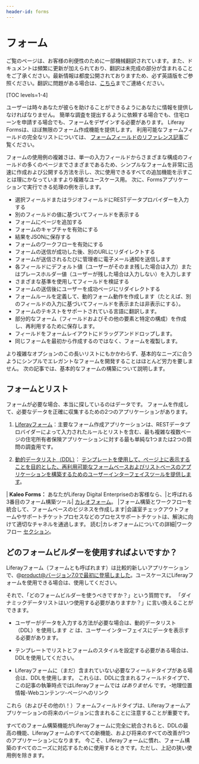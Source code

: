 ```yaml
---
header-id: forms
---
```


# フォーム

<p class="alert alert-info"><span class="wysiwyg-color-blue120">ご覧のページは、お客様の利便性のために一部機械翻訳されています。また、ドキュメントは頻繁に更新が加えられており、翻訳は未完成の部分が含まれることをご了承ください。最新情報は都度公開されておりますため、必ず英語版をご参照ください。翻訳に問題がある場合は、<a href="mailto:support-content-jp@liferay.com">こちら</a>までご連絡ください。</span></p>

[TOC levels=1-4]

ユーザーは時々あなたが彼らを助けることができるようにあなたに情報を提供しなければなりません。 簡単な調査を提出するように依頼する場合でも、住宅ローンを申請する場合でも、フォームをデザインする必要があります。 Liferay Formsは、ほぼ無限のフォーム作成機能を提供します。 利用可能なフォームフィールドの完全なリストについては、 [フォームフィールドのリファレンス記事](/docs/7-1/deploy/-/knowledge_base/d/form-field-types)ご覧ください。

フォームの使用例の複雑さは、単一の入力フィールドからさまざまな構成のフィールドの多くのページまでさまざまであるため、シンプルなフォームを非常に迅速に作成および公開する方法を示し、次に使用できるすべての追加機能を示すことは理にかなっていますより複雑なユースケース用。 次に、Formsアプリケーションで実行できる処理の例を示します。

  - 選択フィールドまたはラジオフィールドにRESTデータプロバイダーを入力する
  - 別のフィールドの値に基づいてフィールドを表示する
  - フォームにページを追加する
  - フォームのキャプチャを有効にする
  - 結果をJSONに保存する
  - フォームのワークフローを有効にする
  - フォームの送信が成功した後、別のURLにリダイレクトする
  - フォームが送信されるたびに管理者に電子メール通知を送信します
  - 各フィールドにデフォルト値（ユーザーがそのまま残した場合は入力）またはプレースホルダー値（ユーザーが残した場合は入力しない）を入力します
  - さまざまな基準を使用してフィールドを検証する
  - フォームの送信後にユーザーを成功ページにリダイレクトする
  - フォームルールを定義して、動的フォーム動作を作成します（たとえば、別のフィールドの入力に基づいてフィールドを表示または非表示にする）。
  - フォームのテキストをサポートされている言語に翻訳します。
  - 部分的なフォーム（フィールドおよびその他の要素と特定の構成）を作成し、再利用するために保存します。
  - フィールドをフォームレイアウトにドラッグアンドドロップします。
  - 同じフォームを最初から作成するのではなく、フォームを複製します。

より複雑なオプションのこの長いリストにもかかわらず、基本的なニーズに合うようにシンプルでエレガントなフォームを開発することはほとんど労力を要しません。 次の記事では、基本的なフォームの構築について説明します。

## フォームとリスト

フォームが必要な場合、本当に探しているのはデータです。 フォームを作成して、必要なデータを正確に収集するための2つのアプリケーションがあります。

1.  [Liferayフォーム](/docs/7-1/user/-/knowledge_base/u/forms)：主要なフォーム作成アプリケーションは、RESTデータプロバイダーによって入力されたルールとリストを含む、最も複雑な複数ページの住宅所有者保険アプリケーションに対する最も単純な1つまたは2つの質問の調査用です。

2.  [動的データリスト（DDL）](/docs/7-1/user/-/knowledge_base/u/dynamic-data-lists)： [テンプレートを使用して、ページ上に表示することを目的とした、再利用可能なフォームベースおよびリストベースのアプリケーションを構築するためのユーザーインターフェイスツールを提供します](/docs/7-1/user/-/knowledge_base/u/using-templates-to-display-forms-and-lists)。

| **Kaleo Forms：** あなたがLiferay Digital Enterpriseのお客様なら、|と呼ばれる3番目のフォーム構築ツール| [カレオフォーム](https://help.liferay.com/hc/en-us/articles/360018174191-Kaleo-Forms)。 |フォーム構築とワークフローを統合して、フォームベースのビジネスを作成します|会議室チェックアウトフォームやサポートチケットプロセスなどのプロセスサポートチケットは、解決に向けて適切なチャネルを通過します。 読む|カレオフォームについての詳細|ワークフロー [セクション](https://help.liferay.com/hc/en-us/articles/360018174191-Kaleo-Forms)。

## どのフォームビルダーを使用すればよいですか？

Liferayフォーム（フォームとも呼ばれます）は比較的新しいアプリケーションで、@product@バージョン7.0で最初に登場しました。ユースケースにLiferayフォームを使用できる場合は、使用してください。

それで、「どのフォームビルダーを使うべきですか？」という質問です。 「ダイナミックデータリストはいつ使用する必要がありますか？」に言い換えることができます。

  - ユーザーがデータを入力する方法が必要な場合は、動的データリスト（DDL）を使用します *と* は、ユーザーインターフェイスにデータを表示する必要があります。

  - テンプレートでリストとフォームのスタイルを設定する必要がある場合は、DDLを使用してください。

  - Liferayフォームに（まだ）含まれていない必要なフィールドタイプがある場合は、DDLを使用します。 これらは、DDLに含まれるフィールドタイプで、この記事の執筆時点ではLiferayフォームでは *はありません* です。-地理位置情報-Webコンテンツ-ページへのリンク

これら（およびその他の\！）フォームフィールドタイプは、Liferayフォームアプリケーションの将来のバージョンに含まれることに注意することが重要です。

すべてのフォーム構築機能がLiferayフォームに完全に統合されると、DDLの最高の機能、Liferayフォームのすべての新機能、および将来のすべての改善が1つのアプリケーションになります。 今こそ、Liferayフォームに慣れ、フォーム構築のすべてのニーズに対応するために使用するときです。ただし、上記の狭い使用例を除きます。
